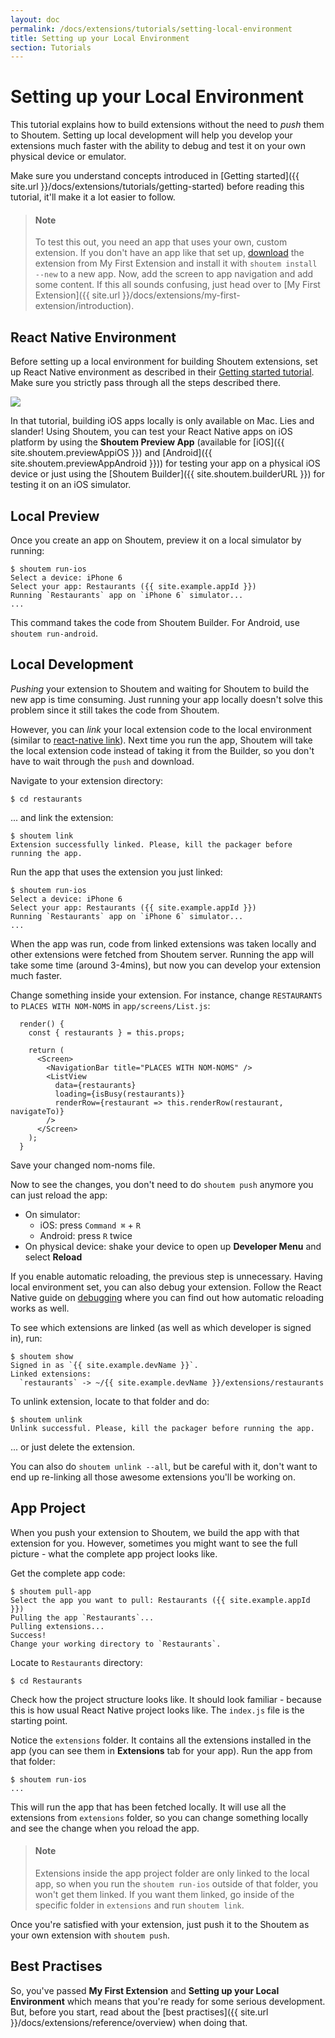 ```yaml
---
layout: doc
permalink: /docs/extensions/tutorials/setting-local-environment
title: Setting up your Local Environment
section: Tutorials
---
```


# Setting up your Local Environment

This tutorial explains how to build extensions without the need to _push_ them to Shoutem. Setting up local development will help you develop your extensions much faster with the ability to debug and test it on your own physical device or emulator.

Make sure you understand concepts introduced in [Getting started]({{ site.url }}/docs/extensions/tutorials/getting-started) before reading this tutorial, it'll make it a lot easier to follow.

> #### Note
> To test this out, you need an app that uses your own, custom extension. If you don't have an app like that set up, [download](https://github.com/shoutem/extension-examples/tree/master/restaurants-getting-started) the extension from My First Extension and install it with `shoutem install --new` to a new app. Now, add the screen to app navigation and add some content. If this all sounds confusing, just head over to [My First Extension]({{ site.url }}/docs/extensions/my-first-extension/introduction).

## React Native Environment

Before setting up a local environment for building Shoutem extensions, set up React Native environment as described in their [Getting started tutorial](https://facebook.github.io/react-native/docs/getting-started.html). Make sure you strictly pass through all the steps described there.

<p class="image">
<img src='{{ site.url }}/img/tutorials/setting-local-environment/rn-getting-started.png'/>
</p>

In that tutorial, building iOS apps locally is only available on Mac. Lies and slander! Using Shoutem, you can test your React Native apps on iOS platform by using the **Shoutem Preview App** (available for [iOS]({{ site.shoutem.previewAppiOS }}) and [Android]({{ site.shoutem.previewAppAndroid }})) for testing your app on a physical iOS device or just using the [Shoutem Builder]({{ site.shoutem.builderURL }}) for testing it on an iOS simulator.

## Local Preview

Once you create an app on Shoutem, preview it on a local simulator by running:

```ShellSession
$ shoutem run-ios
Select a device: iPhone 6
Select your app: Restaurants ({{ site.example.appId }})
Running `Restaurants` app on `iPhone 6` simulator...
...
```

This command takes the code from Shoutem Builder. For Android, use `shoutem run-android`.

## Local Development

_Pushing_ your extension to Shoutem and waiting for Shoutem to build the new app is time consuming. Just running your app locally doesn't solve this problem since it still takes the code from Shoutem.

However, you can _link_ your local extension code to the local environment (similar to [react-native link](https://facebook.github.io/react-native/docs/linking-libraries-ios.html)). Next time you run the app, Shoutem will take the local extension code instead of taking it from the Builder, so you don't have to wait through the `push` and download.

Navigate to your extension directory:

```ShellSession
$ cd restaurants
```

... and link the extension:

```ShellSession
$ shoutem link
Extension successfully linked. Please, kill the packager before running the app.
```

Run the app that uses the extension you just linked:

```ShellSession
$ shoutem run-ios
Select a device: iPhone 6
Select your app: Restaurants ({{ site.example.appId }})
Running `Restaurants` app on `iPhone 6` simulator...
...
```

When the app was run, code from linked extensions was taken locally and other extensions were fetched from Shoutem server. Running the app will take some time (around 3-4mins), but now you can develop your extension much faster.

Change something inside your extension. For instance, change `RESTAURANTS` to `PLACES WITH NOM-NOMS` in `app/screens/List.js`:

```javascript{6}
  render() {
    const { restaurants } = this.props;

    return (
      <Screen>
        <NavigationBar title="PLACES WITH NOM-NOMS" />
        <ListView
          data={restaurants}
          loading={isBusy(restaurants)}
          renderRow={restaurant => this.renderRow(restaurant, navigateTo)}
        />
      </Screen>
    );
  }
```

Save your changed nom-noms file.

Now to see the changes, you don't need to do `shoutem push` anymore you can just reload the app:

- On simulator:
  - iOS: press `Command ⌘` + `R`
  - Android: press `R` twice
- On physical device: shake your device to open up **Developer Menu** and select **Reload**

If you enable automatic reloading, the previous step is unnecessary. Having local environment set, you can also debug your extension. Follow the React Native guide on [debugging](https://facebook.github.io/react-native/docs/debugging.html) where you can find out how automatic reloading works as well.

To see which extensions are linked (as well as which developer is signed in), run:

```ShellSession
$ shoutem show
Signed in as `{{ site.example.devName }}`.
Linked extensions:
  `restaurants` -> ~/{{ site.example.devName }}/extensions/restaurants
```

To unlink extension, locate to that folder and do:

```ShellSession
$ shoutem unlink
Unlink successful. Please, kill the packager before running the app.
```

... or just delete the extension.

You can also do `shoutem unlink --all`, but be careful with it, don't want to end up re-linking all those awesome extensions you'll be working on.

## App Project

When you push your extension to Shoutem, we build the app with that extension for you. However, sometimes you might want to see the full picture - what the complete app project looks like.

Get the complete app code:

```ShellSession
$ shoutem pull-app
Select the app you want to pull: Restaurants ({{ site.example.appId }})
Pulling the app `Restaurants`...
Pulling extensions...
Success!
Change your working directory to `Restaurants`.
```

Locate to `Restaurants` directory:

```ShellSession
$ cd Restaurants
```

Check how the project structure looks like. It should look familiar - because this is how usual React Native project looks like. The `index.js` file is the starting point.

Notice the `extensions` folder. It contains all the extensions installed in the app (you can see them in **Extensions** tab for your app). Run the app from that folder:

```ShellSession
$ shoutem run-ios
...
```

This will run the app that has been fetched locally. It will use all the extensions from `extensions` folder, so you can change something locally and see the change when you reload the app.

> #### Note
> Extensions inside the app project folder are only linked to the local app, so when you run the `shoutem run-ios` outside of that folder, you won't get them linked. If you want them linked, go inside of the specific folder in `extensions` and run `shoutem link`.

Once you're satisfied with your extension, just push it to the Shoutem as your own extension with `shoutem push`.

## Best Practises

So, you've passed **My First Extension** and **Setting up your Local Environment** which means that you're ready for some serious development. But, before you start, read about the [best practises]({{ site.url }}/docs/extensions/reference/overview) when doing that.
